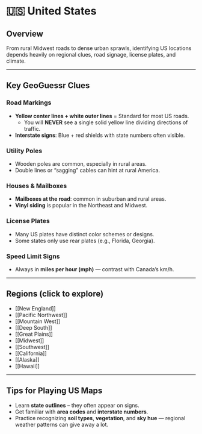 # 🇺🇸 United States

## Overview
From rural Midwest roads to dense urban sprawls, identifying US locations depends heavily on regional clues, road signage, license plates, and climate.

---

## Key GeoGuessr Clues

### Road Markings
- **Yellow center lines + white outer lines** = Standard for most US roads.
	- You will **NEVER** see a single solid yellow line dividing directions of traffic.
- **Interstate signs**: Blue + red shields with state numbers often visible.

### Utility Poles
- Wooden poles are common, especially in rural areas.
- Double lines or “sagging” cables can hint at rural America.

### Houses & Mailboxes
- **Mailboxes at the road**: common in suburban and rural areas.
- **Vinyl siding** is popular in the Northeast and Midwest.

### License Plates
- Many US plates have distinct color schemes or designs.
- Some states only use rear plates (e.g., Florida, Georgia).

### Speed Limit Signs
- Always in **miles per hour (mph)** — contrast with Canada’s km/h.

---

## Regions (click to explore)
- [[New England]]
- [[Pacific Northwest]]
- [[Mountain West]]
- [[Deep South]]
- [[Great Plains]]
- [[Midwest]]
- [[Southwest]]
- [[California]]
- [[Alaska]]
- [[Hawaii]]

---

## Tips for Playing US Maps
- Learn **state outlines** – they often appear on signs.
- Get familiar with **area codes** and **interstate numbers**.
- Practice recognizing **soil types**, **vegetation**, and **sky hue** — regional weather patterns can give away a lot.
